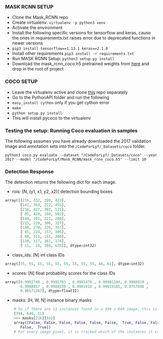 ### MASK RCNN SETUP

* Clone the Mask_RCNN repo
* Create virtualenv: `virtualenv -p python3 venv`
* Activate the environment
* Install the following specific versions for tensorflow and keras, cause the ones in requirements.txt raises error due to deprecated functions in newer versions
* `pip3 install tensorflow==1.13.1 keras==2.1.0`
* Install other requirements `pip3 install -r requirements.txt`
* Run MASK RCNN Setup: `python3 setup.py install`
* Download the mask_rcnn_coco.h5 pretrained weights from [here](https://github.com/matterport/Mask_RCNN/releases) and drop in the root of project

### COCO SETUP
* Leave the virtualenv active and clone [this](https://github.com/waleedka/coco) repo separately
* Go to the PythonAPI folder and run the following
* `easy_install cython` only if you get cython error
* `make`
* `python setup.py install`
* This will install pycoco to the virtualenv

### Testing the setup: Running Coco evaluation in samples

The following assumes you have already downloaded the 2017 validation image and annotation sets into the `/CodeForLyf/_Datasets/coco` folder.

`python3 coco.py evaluate --dataset "/CodeForLyf/_Datasets/coco" --year 2017 --model "/CodeForLyf/Mask_RCNN/mask_rcnn_coco.h5" --limit 10`


### Detection Response
The detection returns the following dict for each image.
* rois: [N, (y1, x1, y2, x2)] detection bounding boxes

```python
array([[216, 332, 299, 423],
       [141, 364, 222, 455],
       [216, 427, 302, 521],
       [ 85, 419, 160, 502],
       [144, 182, 223, 268],
       [215, 228, 306, 327],
       [148, 270, 226, 357],
       [ 85, 224, 157, 305],
       [ 80, 311, 151, 388],
       [120, 117, 361, 174],
       [ 11,  18, 394, 635]], dtype=int32)
```
* class_ids: [N] int class IDs

```python
array([55, 55, 55, 55, 55, 55, 55, 55, 55, 44, 61], dtype=int32)
```

* scores: [N] float probability scores for the class IDs

```python
array([0.9992748 , 0.9991703 , 0.9991478 , 0.99901104, 0.9988919 ,
       0.9988857 , 0.9984559 , 0.9981918 , 0.99819165, 0.9757698 ,
       0.96571267], dtype=float32)
```
* masks: [H, W, N] instance binary masks

```python
    # So if there are 11 instances found in a 394 x 640 image, this is what the shape of the mask looks like.
    (394, 640, 11)
    >>> masks[216][332]
    array([False, False, False, False, False, False,  True, False, False,
       False,  True])
    # For every image pixel, it is tracked which of the instances it contains through the boolean mask. So ideally, if you traverse through the tensor as masks[x][y][0], you should get the mask for the first instance.
```